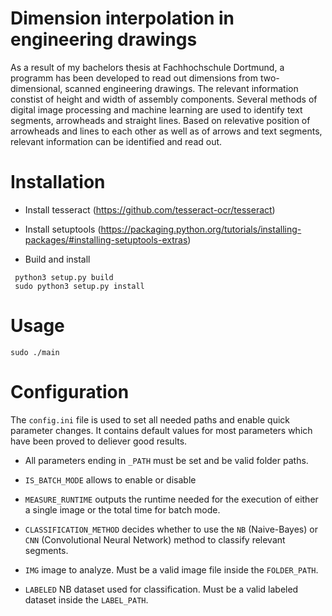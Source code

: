 # Dimension interpolation in engineering drawings
As a result of my bachelors thesis at Fachhochschule Dortmund, a programm has been developed to read out dimensions from two-dimensional, scanned engineering drawings. The relevant information constist of height and width of assembly components. Several methods of digital image processing and machine learning are used to identify text segments, arrowheads and straight lines. Based on relevative position of arrowheads and lines to each other as well as of arrows and text segments, relevant information can be identified and read out.



# Installation

- Install tesseract (https://github.com/tesseract-ocr/tesseract)

- Install setuptools (https://packaging.python.org/tutorials/installing-packages/#installing-setuptools-extras)

- Build and install

```
 python3 setup.py build
 sudo python3 setup.py install
```

# Usage

```
sudo ./main
```



# Configuration

The `config.ini` file is used to set all needed paths and enable quick parameter changes. It contains default values for most parameters which have been proved to deliever good results. 

- All parameters ending in `_PATH` must be set and be valid folder paths.

- `IS_BATCH_MODE` allows to enable or disable 
- `MEASURE_RUNTIME` outputs the runtime needed for the execution of either a single image or the total time for batch mode.
- `CLASSIFICATION_METHOD` decides whether to use the `NB` (Naive-Bayes) or `CNN` (Convolutional Neural Network) method to classify relevant segments.
- `IMG` image to analyze. Must be a valid image file inside the `FOLDER_PATH`.
- `LABELED` NB dataset used for classification. Must be a valid labeled dataset inside the `LABEL_PATH`.
